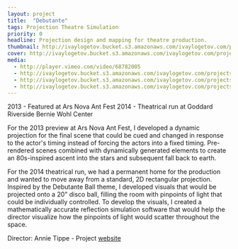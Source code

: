 ```yaml
---
layout: project
title:  "Debutante"
tags: Projection Theatre Simulation
priority: 0
headline: Projection design and mapping for theatre production.
thumbnail: http://ivaylogetov.bucket.s3.amazonaws.com/ivaylogetov.com/projects/debutante/deb.jpg
cover: http://ivaylogetov.bucket.s3.amazonaws.com/ivaylogetov.com/projects/debutante/deb01.png
media:
  - http://player.vimeo.com/video/68782005
  - http://ivaylogetov.bucket.s3.amazonaws.com/ivaylogetov.com/projects/debutante/deb02.jpg
  - http://ivaylogetov.bucket.s3.amazonaws.com/ivaylogetov.com/projects/debutante/disco.jpg
  - http://ivaylogetov.bucket.s3.amazonaws.com/ivaylogetov.com/projects/debutante/disco2.gif
---
```

2013 - Featured at Ars Nova Ant Fest
2014 - Theatrical run at Goddard Riverside Bernie Wohl Center

For the 2013 preview at Ars Nova Ant Fest, I developed a dynamic projection for the final scene that could be cued and changed in response to the actor's timing instead of forcing the actors into a fixed timing. Pre-rendered scenes combined with dynamically generated elements to create an 80s-inspired ascent into the stars and subsequent fall back to earth.

For the 2014 theatrical run, we had a permanent home for the production and wanted to move away from a standard, 2D rectangular projection. Inspired by the Debutante Ball theme, I developed visuals that would be projected onto a 20" disco ball, filling the room with pinpoints of light that could be individually controlled. To develop the visuals, I created a mathematically accurate reflection simulation software that would help the director visualize how the pinpoints of light would scatter throughout the space.

Director: Annie Tippe - Project [website](http://www.debutanteplay.com/)
